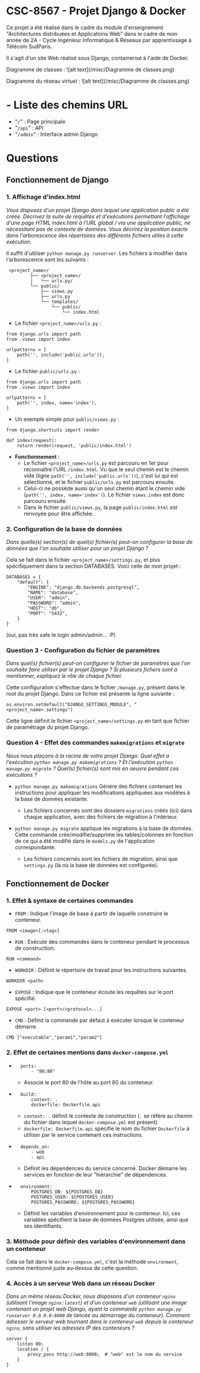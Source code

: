 # CSC-8567 - Projet Django & Docker

Ce projet a été réalisé dans le cadre du module d'enseignement "Architectures distribuées et Applications Web" dans le cadre de mon année de 2A - Cycle Ingénieur Informatique & Réseaux par apprentissage à Télécom SudParis.

Il s'agit d'un site Web réalisé sous Django, containerisé à l'aide de Docker. 

Diagramme de classes :
![alt text](/misc/Diagramme de classes.png)

Diagramme du réseau virtuel :
![alt text](/misc/Diagramme de classes.png)

# - Liste des chemins URL
- "`/`" : Page principale
- "`/api`" : API
- "`/admin`" : Interface admin Django

# Questions

## Fonctionnement de Django

### 1. Affichage d'index.html

*Vous disposez d'un projet Django dans lequel une application public a été créée. Décrivez la suite de requêtes et d'exécutions permettant l'affichage d'une page HTML index.html à l'URL global / via une application public, ne nécessitant pas de contexte de données. Vous décrirez la position exacte dans l'arborescence des répertoires des différents fichiers utiles à cette exécution.*

Il suffit d'utiliser `python manage.py runserver`. Les fichiers à modifier dans l'arborescence sont les suivants : 
```
 <project_name>/
         ├── <project_name>/
         │   └── urls.py/
         └── public/
             ├── views.py
             ├── urls.py
             └── templates/
                 └── public/
                     └── index.html
```

- Le fichier `<project_name>/urls.py` :
```
from django.urls import path
from .views import index

urlpatterns = [
    path('', include('public.urls')),
]
```

- Le fichier `public/urls.py` : 
```
from django.urls import path
from .views import index

urlpatterns = [
    path('', index, name='index'),
]
```

- Un exemple simple pour `public/views.py` :
```
from django.shortcuts import render

def index(request):
    return render(request, 'public/index.html')
```

- **Fonctionnement** : 
    - Le fichier `<project_name>/urls.py` est parcouru en 1er pour reconnaître l'URL `/index.html`. Vu que le seul chemin est le chemin vide (ligne `path('', include('public.urls'))`), c'est lui qui est sélectionné, et le fichier `public/urls.py` est parcouru ensuite.
    - Celui-ci ne possède aussi qu'un seul chemin étant le chemin vide (`path('', index, name='index')`). Le fichier `views.index` est donc parcouru ensuite.
    - Dans le fichier `public/views.py`, la page `public/index.html` est renvoyée pour être affichée. 


### 2. Configuration de la base de données
*Dans quelle(s) section(s) de quel(s) fichier(s) peut-on configurer la base de données que l'on souhaite utiliser pour un projet Django ?*

Cela se fait dans le fichier `<project_name>/settings.py`, et plus spécifiquement dans la section DATABASES. Voici celle de mon projet : 
```
DATABASES = {
    "default": {
        "ENGINE": "django.db.backends.postgresql",
        "NAME": "database",
        "USER": "admin",
        "PASSWORD": "admin",
        "HOST": "db",
        "PORT": "5432",
    }
}
```
(oui, pas très safe le login admin/admin... :P)

### Question 3 - Configuration du fichier de paramètres
*Dans quel(s) fichier(s) peut-on configurer le fichier de paramètres que l'on souhaite faire utiliser par le projet Django ? Si plusieurs fichers sont à mentionner, expliquez le rôle de chaque fichier.*

Cette configuration s'effectue dans le fichier `/manage.py`, présent dans le root du projet Django. Dans ce fichier est présente la ligne suivante : 
```
os.environ.setdefault("DJANGO_SETTINGS_MODULE", "<project_name>.settings")
```
Cette ligne définit le fichier `<project_name>/settings.py` en tant que fichier de paramétrage du projet Django. 

### Question 4 - Effet des commandes `makemigrations` et `migrate`

*Nous nous plaçons à la racine de votre projet Django. Quel effet a l'exécution `python manage.py makemigrations` ? Et l'exécution `python manage.py migrate` ? Quel(s) fichier(s) sont mis en oeuvre pendant ces exécutions ?*

- `python manage.py makemigrations` Génère des fichiers contenant les instructions pour appliquer les modifications appliquées aux modèles à la base de données existante.
    - Les fichiers concernés sont des dossiers `migrations` créés (ici) dans chaque application, avec des fichiers de migration à l'intérieur.

- `python manage.py migrate` applique les migrations à la base de données. Cette commande crée/modifie/supprime les tables/colonnes en fonction de ce qui a été modifié dans le `models.py` de l'application correspondante.
    - Les fichiers concernés sont les fichiers de migration, ainsi que `settings.py` (là où la base de données est configurée).

## Fonctionnement de Docker

### 1. Effet & syntaxe de certaines commandes

- `FROM` : Indique l'image de base à partir de laquelle construire le conteneur. 
```
FROM <image>[:<tag>]
```
- `RUN` : Exécute des commandes dans le conteneur pendant le processus de construction. 
```
RUN <command>
```
- `WORKDIR` : Définit le répertoire de travail pour les instructions suivantes.
```
WORKDIR <path>
```
- `EXPOSE` : Indique que le conteneur écoute les requêtes sur le port spécifié.
```
EXPOSE <port> [<port>/<protocol>...]
```
- `CMD` : Définit la commande par défaut à exécuter lorsque le conteneur démarre. 
```
CMD ["executable","param1","param2"]
```

### 2. Effet de certaines mentions dans `docker-compose.yml`

- ```
    ports:
        - "80:80"
    ```
    - Associe le port 80 de l'hôte au port 80 du conteneur.
- ```
    build: 
        context: .
        dockerfile: Dockerfile.api
    ```
    - `context: .` définit le contexte de construction (`.` se réfère au chemin du fichier dans lequel `docker-compose.yml` est présent)
    - `dockerfile: Dockerfile.api` spécifie le nom du fichier `Dockerfile` à utiliser par le service contenant ces instructions.
- ```
    depends_on:
        - web
        - api
    ```
    - Définit les dépendences du service concerné. Docker démarre les services en fonction de leur "hiérarchie" de dépendences.
- ```
    environment:
        POSTGRES_DB: ${POSTGRES_DB}
        POSTGRES_USER: ${POSTGRES_USER}
        POSTGRES_PASSWORD: ${POSTGRES_PASSWORD}
    ```
    - Définit les variables d'environnement pour le conteneur. Ici, ces variables spécifient la base de données Postgres utilisée, ainsi que ses identifiants. 

### 3. Méthode pour définir des variables d'environnement dans un conteneur

Cela se fait dans le `docker-compose.yml`, c'est la méthode `environment`, comme mentionné juste au-dessus de cette question.

### 4. Accès à un serveur Web dans un réseau Docker

*Dans un même réseau Docker, nous disposons d'un conteneur `nginx` (utilisant l'image `nginx:latest`) et d'un conteneur `web` (utilisant une image contenant un projet web Django, ayant la commande `python manage.py runserver 0.0.0.0:8000` de lancée au démarrage du conteneur). Comment adresser le serveur web tournant dans le conteneur `web` depuis le conteneur `nginx`, sans utiliser les adresses IP des conteneurs ?*

```
server {
    listen 80;
    location / {
        proxy_pass http://web:8000;  # "web" est le nom du service
    }
}
```



